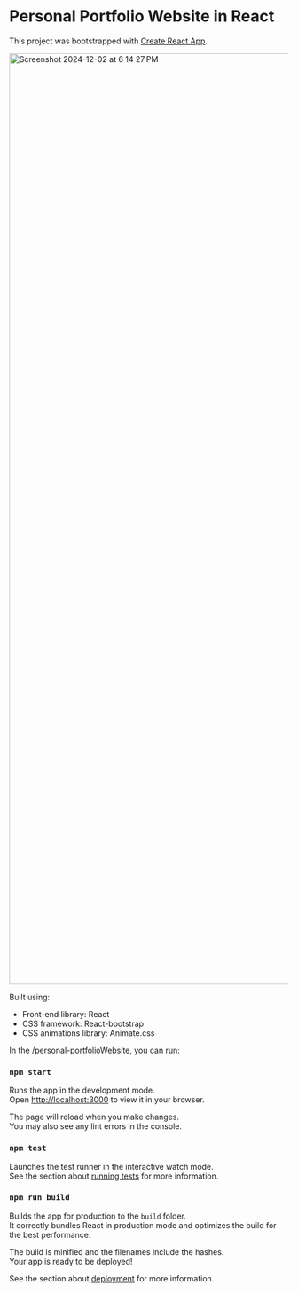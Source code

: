 # Personal Portfolio Website in React

This project was bootstrapped with [Create React App](https://github.com/facebook/create-react-app).

<img width="1680" alt="Screenshot 2024-12-02 at 6 14 27 PM" src="https://github.com/user-attachments/assets/3f5f6e94-c11e-45ae-9477-5a93fd876c31">


Built using:

- Front-end library: React
- CSS framework: React-bootstrap
- CSS animations library: Animate.css

In the /personal-portfolioWebsite, you can run:

### `npm start`

Runs the app in the development mode.\
Open [http://localhost:3000](http://localhost:3000) to view it in your browser.

The page will reload when you make changes.\
You may also see any lint errors in the console.

### `npm test`

Launches the test runner in the interactive watch mode.\
See the section about [running tests](https://facebook.github.io/create-react-app/docs/running-tests) for more information.

### `npm run build`

Builds the app for production to the `build` folder.\
It correctly bundles React in production mode and optimizes the build for the best performance.

The build is minified and the filenames include the hashes.\
Your app is ready to be deployed!

See the section about [deployment](https://facebook.github.io/create-react-app/docs/deployment) for more information.
